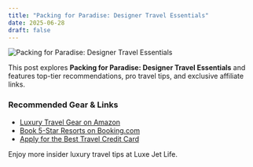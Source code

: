 ```yaml
---
title: "Packing for Paradise: Designer Travel Essentials"
date: 2025-06-28
draft: false
---
```


![Packing for Paradise: Designer Travel Essentials](../../static/images/packing-for-paradise-designer-travel-essentials.jpg)

This post explores **Packing for Paradise: Designer Travel Essentials** and features top-tier recommendations, pro travel tips, and exclusive affiliate links.

### Recommended Gear & Links
- [Luxury Travel Gear on Amazon](https://www.amazon.com/s?k=luxury+travel+gear&tag=your-affiliate-id)
- [Book 5-Star Resorts on Booking.com](https://www.booking.com/index.html?aid=your-affiliate-id)
- [Apply for the Best Travel Credit Card](https://creditcards.com/compare/?affiliate=your-affiliate-id)

Enjoy more insider luxury travel tips at Luxe Jet Life.
